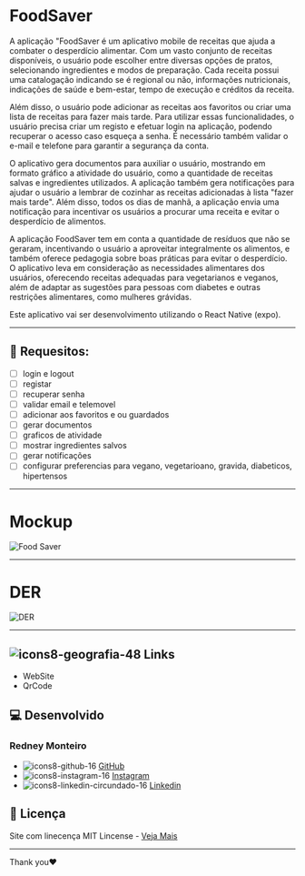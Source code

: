 
# FoodSaver

A aplicação "FoodSaver é um aplicativo mobile de receitas que ajuda a combater o desperdício alimentar. Com um vasto conjunto de receitas disponíveis, o usuário pode escolher entre diversas opções de pratos, selecionando ingredientes e modos de preparação. Cada receita possui uma catalogação indicando se é regional ou não, informações nutricionais, indicações de saúde e bem-estar, tempo de execução e créditos da receita.

Além disso, o usuário pode adicionar as receitas aos favoritos ou criar uma lista de receitas para fazer mais tarde. Para utilizar essas funcionalidades, o usuário precisa criar um registo e efetuar login na aplicação, podendo recuperar o acesso caso esqueça a senha. É necessário também validar o e-mail e telefone para garantir a segurança da conta.

O aplicativo gera documentos para auxiliar o usuário, mostrando em formato gráfico a atividade do usuário, como a quantidade de receitas salvas e ingredientes utilizados. A aplicação também gera notificações para ajudar o usuário a lembrar de cozinhar as receitas adicionadas à lista "fazer mais tarde". Além disso, todos os dias de manhã, a aplicação envia uma notificação para incentivar os usuários a procurar uma receita e evitar o desperdício de alimentos.

A aplicação FoodSaver tem em conta a quantidade de resíduos que não se geraram, incentivando o usuário a aproveitar integralmente os alimentos, e também oferece pedagogia sobre boas práticas para evitar o desperdício. O aplicativo leva em consideração as necessidades alimentares dos usuários, oferecendo receitas adequadas para vegetarianos e veganos, além de adaptar as sugestões para pessoas com diabetes e outras restrições alimentares, como mulheres grávidas.

Este aplicativo vai ser desenvolvimento utilizando o React Native (expo).

---
## 🔨 Requesitos:
- [ ] login e logout
- [ ] registar
- [ ] recuperar senha
- [ ] validar email e telemovel
- [ ] adicionar aos favoritos e ou guardados
- [ ] gerar documentos
- [ ] graficos de atividade
- [ ] mostrar ingredientes salvos
- [ ] gerar notificações
- [ ] configurar preferencias para vegano, vegetarioano, gravida, diabeticos, hipertensos

---
# Mockup
![Food Saver](https://user-images.githubusercontent.com/79022289/229639292-a1c624e4-63f3-41ba-920b-ecbb1e7a2a3b.png)

---
# DER
![DER](https://user-images.githubusercontent.com/79022289/229639550-eae21b35-8050-45cb-9bdd-5a5c8ccc83b5.png)

---
## ![icons8-geografia-48](https://user-images.githubusercontent.com/79022289/168772772-875d6d91-36d9-4ad4-8b4e-e14e2a83d3e9.png) Links
-  WebSite
-  QrCode

## 💻 Desenvolvido
### Redney Monteiro
- ![icons8-github-16](https://user-images.githubusercontent.com/79022289/168773985-fee82c96-e9be-4ce8-b606-b26ee53e627a.png) [GitHub](https://github.com/RedneyMonteiro15)
- ![icons8-instagram-16](https://user-images.githubusercontent.com/79022289/168774026-212bcac0-0674-44f5-967f-735d4c392533.png) [Instagram](https://www.instagram.com/re_monteiro_/)
- ![icons8-linkedin-circundado-16](https://user-images.githubusercontent.com/79022289/168774045-4c8e5c7e-d670-43ff-bb4b-974e09f12bba.png) [Linkedin](https://www.linkedin.com/feed/)

## 📑 Licença
Site com linecença MIT Lincense - [Veja Mais](https://en.wikipedia.org/wiki/MIT_License)

---

Thank you♥️

